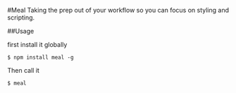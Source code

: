 #Meal
Taking the prep out of your workflow so you can focus on styling and scripting.

##Usage

first install it globally

`$ npm install meal -g`

Then call it

`$ meal`